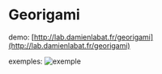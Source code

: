 # Georigami
demo: [http://lab.damienlabat.fr/georigami](http://lab.damienlabat.fr/georigami)

exemples:
![exemple](http://farm9.staticflickr.com/8384/8631448778_28c43576fc_m.jpg)
